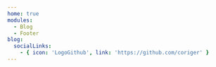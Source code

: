 ```yaml
---
home: true
modules:
  - Blog
  - Footer
blog:
  socialLinks:
    - { icon: 'LogoGithub', link: 'https://github.com/coriger' }
---
```

